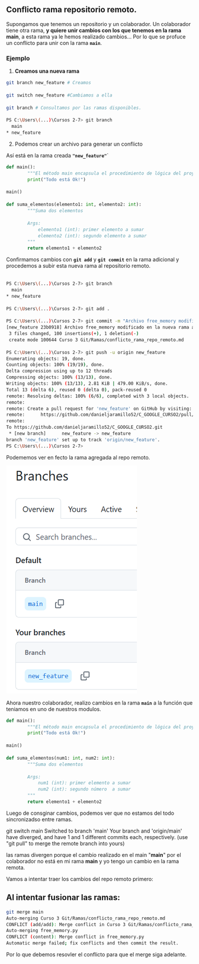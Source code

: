 ## Conflicto rama repositorio remoto. 

Supongamos que tenemos un repositorio y un colaborador. Un  colaborador tiene otra rama, **y quiere unir cambios con los que tenemos en la rama main**, a esta rama ya le hemos realizado cambios... Por lo que se profuce un conflicto para unir con la rama **``main``**. 

### **Ejemplo**


1. **Creamos una nueva rama**

```bash
git branch new_feature # Creamos

git switch new_feature #Cambiamos a ella

git branch # Consultamos por las ramas disponibles. 

PS C:\Users\(...)\Cursos 2-7> git branch 
  main
* new_feature
```

2. Podemos crear un archivo para generar un conflicto 

Así está en la rama creada **``"new_feature"``**`

```python
def main():
        """El método main encapsula el procedimiento de lógica del proyecto y lo lanza"""
        print("Todo está Ok!")

main()

def suma_elementos(elemento1: int, elemento2: int):
        """Suma dos elementos 

        Args:
            elemento1 (int): primer elemento a sumar 
            elemento2 (int): segundo elemento a sumar
        """
        return elemento1 + elemento2
```

Confirmamos cambios con **``git add``** y **``git commit``** en la rama adicional y procedemos a subir esta nueva rama al repositorio remoto. 


```bash

PS C:\Users\(...)\Cursos 2-7> git branch 
  main
* new_feature

PS C:\Users\(...)\Cursos 2-7> git add . 

PS C:\Users\(...)\Cursos 2-7> git commit -m "Archivo free_memory modificado en la nueva rama a subir 'new_feature'"
[new_feature 23b0918] Archivo free_memory modificado en la nueva rama a subir 'new_feature'
 3 files changed, 100 insertions(+), 1 deletion(-)
 create mode 100644 Curso 3 Git/Ramas/conflicto_rama_repo_remoto.md

PS C:\Users\(...)\Cursos 2-7> git push -u origin new_feature
Enumerating objects: 19, done.
Counting objects: 100% (19/19), done.
Delta compression using up to 12 threads
Compressing objects: 100% (13/13), done.
Writing objects: 100% (13/13), 2.81 KiB | 479.00 KiB/s, done.
Total 13 (delta 6), reused 0 (delta 0), pack-reused 0
remote: Resolving deltas: 100% (6/6), completed with 3 local objects.
remote: 
remote: Create a pull request for 'new_feature' on GitHub by visiting:
remote:      https://github.com/danieljaramillo52/C_GOOGLE_CURSO2/pull/new/new_feature
remote:
To https://github.com/danieljaramillo52/C_GOOGLE_CURSO2.git
 * [new branch]      new_feature -> new_feature
branch 'new_feature' set up to track 'origin/new_feature'.
PS C:\Users\(...)\Cursos 2-7>
```

Podememos ver en fecto la rama agregada al repo remoto. 

![Nueva_rama_repo_remoto](nueva_rama_repo_remoto.png)

Ahora nuestro colaborador, realizo cambios en la rama **``main``** a la función que teniamos en uno de nuestros modulos. 


```python
def main():
        """El método main encapsula el procedimiento de lógica del proyecto y lo lanza"""
        print("Todo está Ok!")

main()

def suma_elementos(num1: int, num2: int):
        """Suma dos elementos 

        Args:
            num1 (int): primer elemento a sumar 
            num2 (int): segundo número  a sumar
        """
        return elemento1 + elemento2

```

Luego de consginar cambios, podemos ver que no estamos del todo sincronizadso entre ramas. 

git switch main
Switched to branch 'main'
Your branch and 'origin/main' have diverged,
and have 1 and 1 different commits each, respectively.
  (use "git pull" to merge the remote branch into yours)

las ramas divergen porque el cambio realizado en el main "**main**" por el colaborador no está en mi rama **main** y yo tengo un cambio en la rama remota. 

Vamos a intentar traer los cambios del repo remoto primero: 

## Al intentar fusionar las ramas: 

```bash
git merge main
Auto-merging Curso 3 Git/Ramas/conflicto_rama_repo_remoto.md
CONFLICT (add/add): Merge conflict in Curso 3 Git/Ramas/conflicto_rama_repo_remoto.md
Auto-merging free_memory.py
CONFLICT (content): Merge conflict in free_memory.py
Automatic merge failed; fix conflicts and then commit the result.
``` 

Por lo que debemos resovler el conflicto para que el merge siga adelante. 

